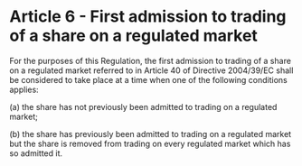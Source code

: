 # Article 6 - First admission to trading of a share on a regulated market


For the purposes of this Regulation, the first admission to trading of a share on a regulated market referred to in Article 40 of Directive 2004/39/EC shall be considered to take place at a time when one of the following conditions applies:

(a) the share has not previously been admitted to trading on a regulated market;

(b) the share has previously been admitted to trading on a regulated market but the share is removed from trading on every regulated market which has so admitted it.
